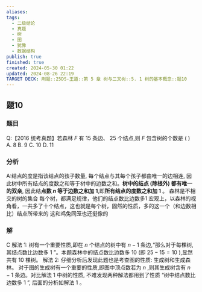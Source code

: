 ```yaml
---
aliases: 
tags:
  - 二级结论
  - 真题
  - 树
  - 图
  - 犹豫
  - 数据结构
publish: true
finished: true
created: 2024-05-30 01:22
updated: 2024-08-26 22:19
TARGET DECK: 刷题::25DS-王道::第 5 章 树与二叉树::5. 1 树的基本概念::题10
---
```

## 题10
### 题目
Q:【2016 统考真题】若森林 $F$ 有 15 条边、 25 个结点,则 $F$ 包含树的个数是 ( )
A. 8 
B. 9 
C. 10 
D. 11
### 分析
A:结点的度是指该结点的孩子数量, 每个结点与其每个孩子都由唯一的边相连, 因此树中所有结点的度数之和等于树中的边数之和。**树中的结点 (除根外) 都有唯一的双亲**, 因此结**点数 $n$ 等于边数之和加 1**,即**所有结点的度数之和加 1** 。
森林是不相交的树的集合
每个树，都满足规律，他们的结点数比边数多1
宏观上，以森林的视角看，一共多了十个结点，这也就是每个树，固然的性质，多的这一个（和边数相比）结点所带来的
这和鸡兔同笼也还挺像的
### 解
C
解法 1: 树有一个重要性质,即在 $n$ 个结点的树中有 $n - 1$ 条边,“那么对于每棵树,其结点数比边数多 1 ”。本题森林中的结点数比边数多 10 (即 ${25} - {15} = {10}$ ),显然共有 10 棵树。
解法 2: 仔细分析后发现此题也是考查图的性质: 生成树和生成森林。
对于图的生成树有一个重要的性质,即图中顶点数若为 $n$ ,则其生成树含有 $n - 1$ 条边。对比解法 1 中树的性质, 不难发现两种解法都用到了性质 “树中结点数比边数多 1 ”, 后面的分析如解法 1 。

